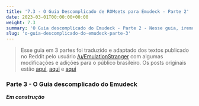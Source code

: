 ```yaml
---
title: '7.3 - O Guia Descomplicado de ROMsets para Emudeck - Parte 2'
date: 2023-03-01T00:00:00+00:00
weight: 7.3
summary: 'O Guia descomplicado do Emudeck - Parte 2 - Nesse guia, iremos falar sobre todos os detalhes sobre o uso do Emudeck no Steam Deck'
slug: 'o-guia-descomplicado-do-emudeck-parte-3'
---
```


> Esse guia em 3 partes foi traduzido e adaptado dos textos publicado no Reddit pelo usuário [/u/EmulationStranger](https://www.reddit.com/user/EmulationStranger/) com algumas modificações e adições para o público brasileiro. Os posts originais estão [aqui](https://www.reddit.com/user/EmulationStranger/comments/11kom88/idiots_guide_to_steam_rom_manager_for_emudeck/), [aqui](https://www.reddit.com/r/SteamDeckEmulation/comments/11kcrhf/idiots_guide_to_romsets_for_emudeck/) e [aqui](https://www.reddit.com/user/EmulationStranger/comments/11j09qc/idiots_guide_to_emudeck_where_to_find_bios_and/)


### Parte 3 - O Guia descomplicado do Emudeck
**_Em construção_**